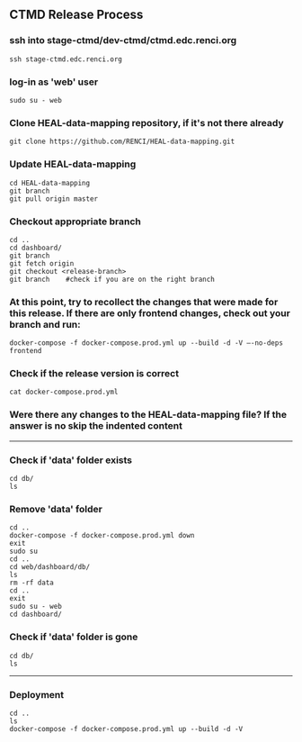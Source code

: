 ## CTMD Release Process

### ssh into stage-ctmd/dev-ctmd/ctmd.edc.renci.org
```
ssh stage-ctmd.edc.renci.org
```
### log-in as 'web' user
```
sudo su - web
```
### Clone HEAL-data-mapping repository, if it's not there already
```
git clone https://github.com/RENCI/HEAL-data-mapping.git
```
### Update HEAL-data-mapping
```
cd HEAL-data-mapping
git branch
git pull origin master
```
### Checkout appropriate branch
```
cd ..
cd dashboard/
git branch
git fetch origin
git checkout <release-branch>
git branch    #check if you are on the right branch
```
### At this point, try to recollect the changes that were made for this release. If there are only frontend changes, check out your branch and run:
```
docker-compose -f docker-compose.prod.yml up --build -d -V –-no-deps frontend
```
### Check if the release version is correct
```
cat docker-compose.prod.yml
```
### Were there any changes to the HEAL-data-mapping file? If the answer is no skip the indented content
  
**********************************************************************
### Check if 'data' folder exists
```
cd db/
ls
```
### Remove 'data' folder
```
cd ..
docker-compose -f docker-compose.prod.yml down
exit
sudo su
cd ..
cd web/dashboard/db/
ls
rm -rf data
cd ..
exit
sudo su - web
cd dashboard/
```
### Check if 'data' folder is gone
```
cd db/
ls
```
**********************************************************************  
  
### Deployment
```
cd ..
ls
docker-compose -f docker-compose.prod.yml up --build -d -V
```
